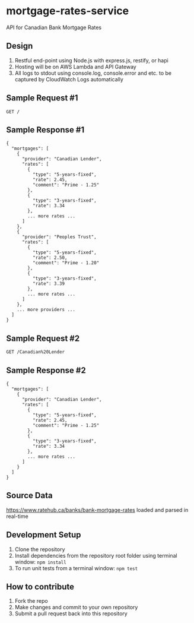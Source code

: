 # mortgage-rates-service
API for Canadian Bank Mortgage Rates

## Design

1. Restful end-point using Node.js with express.js, restify, or hapi 
1. Hosting will be on AWS Lambda and API Gateway
1. All logs to stdout using console.log, console.error and etc. to be captured by CloudWatch Logs automatically

## Sample Request #1

```
GET /
```
## Sample Response #1

```
{
  "mortgages": [
    {
      "provider": "Canadian Lender",
      "rates": [
        {
          "type": "5-years-fixed",
          "rate": 2.45,
          "comment": "Prime - 1.25"
        },
        {
          "type": "3-years-fixed",
          "rate": 3.34
        },
        ... more rates ...
      ]
    },
    {
      "provider": "Peoples Trust",
      "rates": [
        {
          "type": "5-years-fixed",
          "rate": 2.50,
          "comment": "Prime - 1.20"
        },
        {
          "type": "3-years-fixed",
          "rate": 3.39
        },
        ... more rates ...
      ]
    },
    ... more providers ...
  ]
}
```

## Sample Request #2

```
GET /Canadian%20Lender
```
## Sample Response #2

```
{
  "mortgages": [
    {
      "provider": "Canadian Lender",
      "rates": [
        {
          "type": "5-years-fixed",
          "rate": 2.45,
          "comment": "Prime - 1.25"
        },
        {
          "type": "3-years-fixed",
          "rate": 3.34
        },
        ... more rates ...
      ]
    }
  ]
}
```

## Source Data

https://www.ratehub.ca/banks/bank-mortgage-rates loaded and parsed in real-time

## Development Setup

1. Clone the repository
2. Install dependencies from the repository root folder using terminal window: `npm install`
3. To run unit tests from a terminal window: `npm test`

## How to contribute

1. Fork the repo
2. Make changes and commit to your own repository
3. Submit a pull request back into this repository
